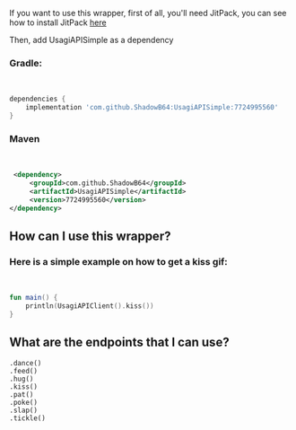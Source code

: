 If you want to use this wrapper, first of all, you'll need JitPack, you can see how to install JitPack [here](https://jitpack.io)

Then, add UsagiAPISimple as a dependency

### Gradle:
<br>

```gradle
dependencies {
    implementation 'com.github.ShadowB64:UsagiAPISimple:7724995560'
}
```

### Maven
<br>

```xml
 <dependency>
	 <groupId>com.github.ShadowB64</groupId>
	 <artifactId>UsagiAPISimple</artifactId>
	 <version>7724995560</version>
</dependency>
```

## How can I use this wrapper?
### Here is a simple example on how to get a kiss gif:
<br>

```kotlin
fun main() { 
    println(UsagiAPIClient().kiss())
}
```

## What are the endpoints that I can use?
```
.dance()
.feed()
.hug()
.kiss()
.pat()
.poke()
.slap()
.tickle()
```
